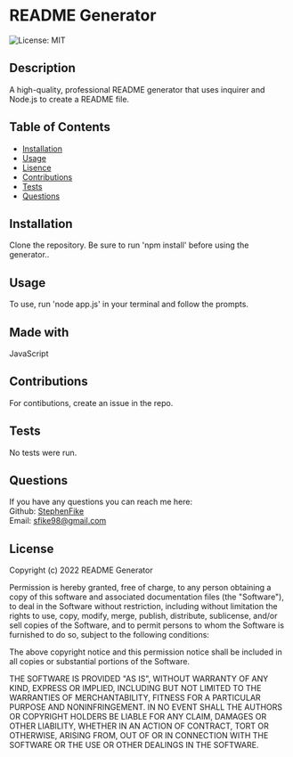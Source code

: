 
# README Generator  

![License: MIT](https://img.shields.io/badge/License-MIT-yellow.svg)

## Description

A high-quality, professional README generator that uses inquirer and Node.js to create a README file.

## Table of Contents

- [Installation](#installation)
- [Usage](#usage)
- [Lisence](#lisence)
- [Contributions](#contributions)
- [Tests](#tests)
- [Questions](#questions)

## Installation
Clone the repository. Be sure to run 'npm install' before using the generator..

## Usage
To use, run 'node app.js' in your terminal and follow the prompts.

## Made with
JavaScript

## Contributions
For contibutions, create an issue in the repo.

## Tests
No tests were run.

## Questions
If you have any questions you can reach me here:  
Github: [StephenFike](https://github.com/StephenFike)  
Email: [sfike98@gmail.com](mailto:sfike98@gmail.com)

## License
Copyright (c) 2022 README Generator

Permission is hereby granted, free of charge, to any person obtaining a copy
of this software and associated documentation files (the "Software"), to deal
in the Software without restriction, including without limitation the rights
to use, copy, modify, merge, publish, distribute, sublicense, and/or sell
copies of the Software, and to permit persons to whom the Software is
furnished to do so, subject to the following conditions:

The above copyright notice and this permission notice shall be included in all
copies or substantial portions of the Software.

THE SOFTWARE IS PROVIDED "AS IS", WITHOUT WARRANTY OF ANY KIND, EXPRESS OR
IMPLIED, INCLUDING BUT NOT LIMITED TO THE WARRANTIES OF MERCHANTABILITY,
FITNESS FOR A PARTICULAR PURPOSE AND NONINFRINGEMENT. IN NO EVENT SHALL THE
AUTHORS OR COPYRIGHT HOLDERS BE LIABLE FOR ANY CLAIM, DAMAGES OR OTHER
LIABILITY, WHETHER IN AN ACTION OF CONTRACT, TORT OR OTHERWISE, ARISING FROM,
OUT OF OR IN CONNECTION WITH THE SOFTWARE OR THE USE OR OTHER DEALINGS IN THE
SOFTWARE.
